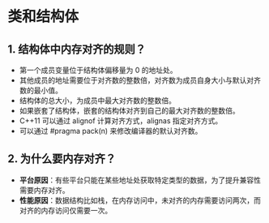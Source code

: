 # 类和结构体
## 1. 结构体中内存对齐的规则？
- 第一个成员变量位于结构体偏移量为 0 的地址处。
- 其他成员的地址需要位于对齐数的整数倍，对齐数为成员自身大小与默认对齐数的最小值。
- 结构体的总大小，为成员中最大对齐数的整数倍。
- 如果嵌套了结构体，嵌套的结构体对齐到自己的最大对齐数的整数倍。
- C++11 可以通过 alignof 计算对齐方式，alignas 指定对齐方式。
- 可以通过 #pragma pack(n) 来修改编译器的默认对齐数。

## 2. 为什么要内存对齐？
- **平台原因**：有些平台只能在某些地址处获取特定类型的数据，为了提升兼容性需要内存对齐。
- **性能原因**：数据结构比如栈，在内存访问中，未对齐的内存需要访问两次，而对齐的内存访问仅需要一次。